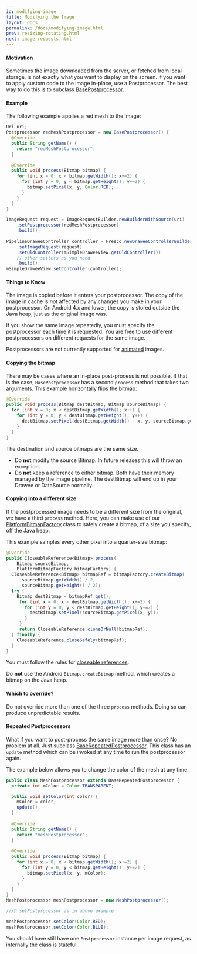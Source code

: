 ```yaml
---
id: modifying-image
title: Modifying the Image
layout: docs
permalink: /docs/modifying-image.html
prev: resizing-rotating.html
next: image-requests.html
---
```


#### Motivation

Sometimes the image downloaded from the server, or fetched from local storage, is not exactly what you want to display on the screen. If you want to apply custom code to the image in-place, use a Postprocessor. The best way to do this is to subclass [BasePostprocessor](../javadoc/reference/com/facebook/imagepipeline/request/BasePostprocessor.html).

#### Example

The following example applies a red mesh to the image:

```java
Uri uri;
Postprocessor redMeshPostprocessor = new BasePostprocessor() { 
  @Override
  public String getName() {
    return "redMeshPostprocessor";
  }
  
  @Override
  public void process(Bitmap bitmap) {
    for (int x = 0; x < bitmap.getWidth(); x+=2) {
      for (int y = 0; y < bitmap.getHeight(); y+=2) {
        bitmap.setPixel(x, y, Color.RED);
      }
    }
  }
}

ImageRequest request = ImageRequestBuilder.newBuilderWithSource(uri)
    .setPostprocessor(redMeshPostprocessor)
    .build();
    
PipelineDraweeController controller = Fresco.newDraweeControllerBuilder()
    .setImageRequest(request)
    .setOldController(mSimpleDraweeView.getOldController())
    // other setters as you need
    .build();
mSimpleDraweeView.setController(controller);
```

#### Things to Know

The image is copied before it enters your postprocessor. The copy of the image in cache is *not* affected by any changes you make in your postprocessor. On Android 4.x and lower, the copy is stored outside the Java heap, just as the original image was.

If you show the same image repeatedly, you must specify the postprocessor each time it is requested. You are free to use different postprocessors on different requests for the same image.

Postprocessors are not currently supported for [animated](animations.html) images.

#### Copying the bitmap

There may be cases where an in-place post-process is not possible. If that is the case, `BasePostprocessor` has a second `process` method that takes two arguments. This example horizontally flips the bitmap:

```java
@Override
public void process(Bitmap destBitmap, Bitmap sourceBitmap) {
  for (int x = 0; x < destBitmap.getWidth(); x++) {
    for (int y = 0; y < destBitmap.getHeight(); y++) {
      destBitmap.setPixel(destBitmap.getWidth() - x, y, sourceBitmap.getPixel(x, y));
    }
  }
}
```

The destination and source bitmaps are the same size. 

* Do **not** modify the source Bitmap. In future releases this will throw an exception.
* Do **not** keep a reference to either bitmap. Both have their memory managed by the image pipeline. The destBitmap will end up in your Drawee or DataSource normally.

#### Copying into a different size

If the postprocessed image needs to be a different size from the original, we have a third `process` method. Here, you can make use of our [PlatformBitmapFactory](../javadoc/reference/com/facebook/imagepipeline/bitmaps/PlatformBitmapFactory.html) class to safely create a bitmap, of a size you specify, off the Java heap.

This example samples every other pixel into a quarter-size bitmap:

```java
@Override
public CloseableReference<Bitmap> process(
    Bitmap sourceBitmap,
    PlatformBitmapFactory bitmapFactory) {
  CloseableReference<Bitmap> bitmapRef = bitmapFactory.createBitmap(
      sourceBitmap.getWidth() / 2,
      sourceBitmap.getHeight() / 2);
  try {
    Bitmap destBitmap = bitmapRef.get();
	 for (int x = 0; x < destBitmap.getWidth(); x+=2) {
	   for (int y = 0; y < destBitmap.getHeight(); y+=2) {
	     destBitmap.setPixel(sourceBitmap.getPixel(x, y));
	   }
	 }
	 return CloseableReference.cloneOrNull(bitmapRef);
  } finally {
    CloseableReference.closeSafely(bitmapRef);
  }	
}
```

You must follow the rules for [closeable references](closeable-references.html).

Do **not** use the Android `Bitmap.createBitmap` method, which creates a bitmap on the Java heap.

#### Which to override?

Do not override more than one of the three `process` methods. Doing so can produce unpredictable results.

#### Repeated Postprocessors

What if you want to post-process the same image more than once? No problem at all. Just subclass [BaseRepeatedPostprocessor](../javadoc/reference/com/facebook/imagepipeline/request/BaseRepeatedPostProcessor.html). This class has an `update` method which can be invoked at any time to run the postprocessor again.

The example below allows you to change the color of the mesh at any time.

```java
public class MeshPostprocessor extends BaseRepeatedPostprocessor { 
  private int mColor = Color.TRANSPARENT;

  public void setColor(int color) {
    mColor = color;
    update();
  }
  
  @Override
  public String getName() {
    return "meshPostprocessor";
  }
  
  @Override
  public void process(Bitmap bitmap) {
    for (int x = 0; x < bitmap.getWidth(); x+=2) {
      for (int y = 0; y < bitmap.getHeight(); y+=2) {
        bitmap.setPixel(x, y, mColor);
      }
    }
  }
}
MeshPostprocessor meshPostprocessor = new MeshPostprocessor();

/// setPostprocessor as in above example

meshPostprocessor.setColor(Color.RED);
meshPostprocessor.setColor(Color.BLUE);
```

You should have still have one `Postprocessor` instance per image request, as internally the class is stateful.
